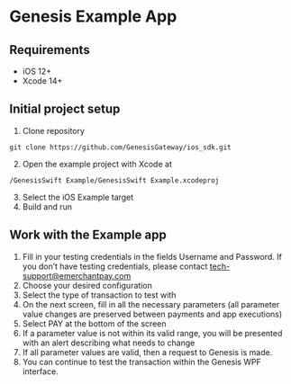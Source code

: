 # Genesis Example App

## Requirements

- iOS 12+
- Xcode 14+

## Initial project setup

1. Clone repository
```
git clone https://github.com/GenesisGateway/ios_sdk.git
```
2. Open the example project with Xcode at
```
/GenesisSwift Example/GenesisSwift Example.xcodeproj
```
3. Select the iOS Example target
4. Build and run

## Work with the Example app

1. Fill in your testing credentials in the fields Username and Password. If you don’t have testing credentials, please contact tech-support@emerchantpay.com
2. Choose your desired configuration
3. Select the type of transaction to test with
4. On the next screen, fill in all the necessary parameters (all parameter value changes are preserved between payments and app executions)
5. Select PAY at the bottom of the screen
6. If a parameter value is not within its valid range, you will be presented with an alert describing what needs to change
7. If all parameter values are valid, then a request to Genesis is made.
8. You can continue to test the transaction within the Genesis WPF interface.
